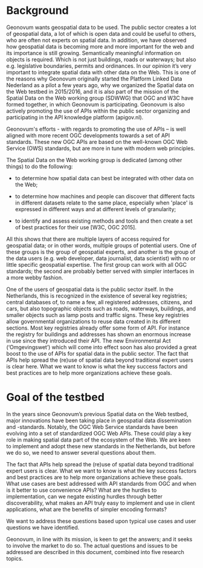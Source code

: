 # Background

Geonovum wants geospatial data to be used. The public sector creates a lot of geospatial data, a lot of which is open data and could be useful to others, who are often not experts on spatial data. In addition, we have observed how geospatial data is becoming more and more important for the web and its importance is still growing. Semantically meaningful information on objects is required. Which is not just buildings, roads or waterways; but also e.g. legislative boundaries, permits and ordinances. In our opinion it’s very important to integrate spatial data with other data on the Web. This is one of the reasons why Geonovum originally started the Platform Linked Data Nederland as a pilot a few years ago, why we organized the Spatial data on the Web testbed in 2015/2016, and it is also part of the mission of the Spatial Data on the Web working group (SDWWG) that OGC and W3C have formed together, in which Geonovum is participating. Geonovum is also actively promoting the use of APIs within the public sector organizing and participating in the API knowledge platform (apigov.nl).  

 

Geonovum's efforts - with regards to promoting the use of APIs – is well aligned with more recent OGC developments towards a set of API standards. These new OGC APIs are based on the well-known OGC Web Service (OWS) standards, but are more in tune with modern web principles.  

 

The Spatial Data on the Web working group is dedicated (among other things) to do the following: 

* to determine how spatial data can best be integrated with other data on the Web; 

* to determine how machines and people can discover that different facts in different datasets relate to the same place, especially when 'place' is expressed in different ways and at different levels of granularity; 

* to identify and assess existing methods and tools and then create a set of best practices for their use [W3C, OGC 2015]. 

 

All this shows that there are multiple layers of access required for geospatial data; or in other words, multiple groups of potential users. One of these groups is the group of geospatial experts, and another is the group of the data users (e.g. web developer, data journalist, data scientist) with no or little specific geospatial expertise. The first group can work with all OGC standards; the second are probably  better served with simpler interfaces in a more webby fashion.  

 

One of the users of geospatial data is the public sector itself. In the Netherlands, this is recognized in the existence of several key registries; central databases of, to name a few, all registered addresses, citizens, and cars, but also topographic objects such as roads, waterways,  buildings, and smaller objects such as lamp posts and traffic signs. These key registries allow governmental organizations to reuse data created in its different sections. Most key registries already offer some form of API. For instance the registry for buildings and addresses has shown an enormous increase in use since they introduced their API. The new Environmental Act (‘Omgevingswet’) which will come into effect soon has also provided a great boost to the use of APIs for spatial data in the public sector. The fact that APIs help spread the (re)use of spatial data beyond traditional expert users is clear here. What we want to know is what the key success factors and best practices are to help more organizations achieve these goals. 

 

# Goal of the testbed 

In the years since Geonovum’s previous Spatial data on the Web testbed, major innovations have been taking place in geospatial data dissemination and -standards. Notably, the OGC Web Service standards have been evolving into a set of standardized OGC Web APIs. These could play a key role in making spatial data part of the ecosystem of the Web. We are keen to implement and adopt these new standards in the Netherlands, but before we do so, we need to answer several questions about them. 

 

The fact that APIs help spread the (re)use of spatial data beyond traditional expert users is clear. What we want to know is what the key success factors and best practices are to help more organizations achieve these goals. What use cases are best addressed with API standards from OGC and when is it better to use convenience APIs? What are the hurdles to implementation, can we negate existing hurdles through better discoverability, what makes an API truly easy to implement and use in client applications, what are the benefits of simpler encoding formats? 

 

We want to address these questions based upon typical use cases and user questions we have identified.  

 

Geonovum, in line with its mission, is keen to get the answers; and it seeks to involve the market to do so. The actual questions and issues to be addressed are described in this document, combined into five research topics. 